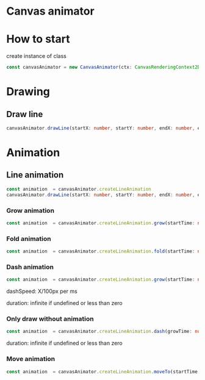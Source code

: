 # Canvas animator
# How to start

create instance of class

``` ts
const canvasAnimator = new CanvasAnimator(ctx: CanvasRenderingContext2D, drawZoneWidth: number, drawZoneHeight: number);

```

# Drawing
## Draw line

``` ts
canvasAnimator.drawLine(startX: number, startY: number, endX: number, enxY: number);
```

# Animation
## Line animation
``` ts
const animation  = canvasAnimator.createLineAnimation
canvasAnimator.drawLine(startX: number, startY: number, endX: number, enxY: number, animations: animation[]);
```

### Grow animation
``` ts
const animation  = canvasAnimator.createLineAnimation.grow(startTime: number, duraction: number));
```
### Fold animation
``` ts
const animation  = canvasAnimator.createLineAnimation.fold(startTime: number, duraction: number));
```
### Dash animation
``` ts
const animation  = canvasAnimator.createLineAnimation.grow(startTime: number, dashSpeed: number, fillLenght: number, spaceLenght: number, duration?: number));
```
dashSpeed: X/100px per ms

duration: infinite if undefined or less than zero

### Only draw without animation
``` ts
const animation  = canvasAnimator.createLineAnimation.dash(growTime: number, duraction?: number));
```
duration: infinite if undefined or less than zero

### Move animation
``` ts
const animation  = canvasAnimator.createLineAnimation.moveTo(startTime: number, duraction: number, sx: number, sy: number, ex: number, ey: number));
```